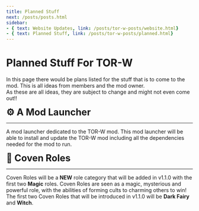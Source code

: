 ```yaml
---
title: Planned Stuff
next: /posts/posts.html
sidebar:
- { text: Website Updates, link: /posts/tor-w-posts/website.html}
- { text: Planned Stuff, link: /posts/tor-w-posts/planned.html}
---
```


# Planned Stuff For TOR-W

In this page there would be plans listed for the stuff that is to come to the mod. This is all ideas from members and the mod owner.<br>
As these are all ideas, they are subject to change and might not even come out!!

<span style="font-size: 25px;"><b>:gear: A Mod Launcher</b> <Badge text="Planned" class="planned" vertical="middle"/></span>

---

A mod launcher dedicated to the TOR-W mod. This mod launcher will be able to install and update the TOR-W mod including all the dependencies needed for the mod to run.<br>

<span style="font-size: 25px;"><b>:crystal_ball: Coven Roles</b> <Badge text="Planned" class="planned" vertical="middle"/></span>

---

Coven Roles will be a **NEW** role category that will be added in v1.1.0 with the first two **Magic** roles. Coven Roles are seen as a magic, mysterious and powerful role, with the abilities of forming cults to charming others to win!<br>
The first two Coven Roles that will be introduced in v1.1.0 will be **Dark Fairy** and **Witch**.